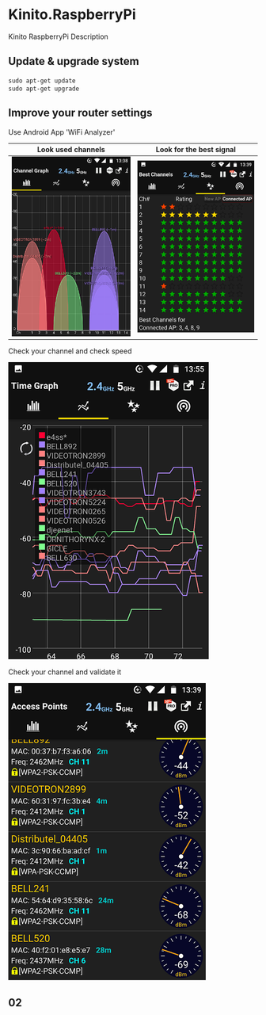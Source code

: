 # Kinito.RaspberryPi
Kinito RaspberryPi Description

## Update & upgrade system

```
sudo apt-get update
sudo apt-get upgrade
```

## Improve your router settings

Use Android App 'WiFi Analyzer'


Look used channels | Look for the best signal
---------|----------
 ![IMG_Router_Channels_0](Screenshot_20181126-133828.png "Router Channels 0") | ![IMG_Router_Channels_1](Screenshot_20181126-133948.png "Router Channels 1")


Check your channel and check speed

![IMG_Router_Channels_2](Screenshot_20181126-135516.png "Router Channels 2")

Check your channel and validate it

![IMG_Router_Channels_3](Screenshot_20181126-133955.png "Router Channels 3")

## 02


